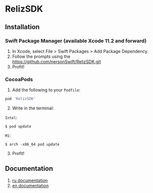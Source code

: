 # RelizSDK

## Installation

### Swift Package Manager (available Xcode 11.2 and forward)
1. In Xcode, select File > Swift Packages > Add Package Dependency.
2. Follow the prompts using the https://github.com/nersonSwift/RelizSDK.git
3. Profit!

### CocoaPods
1. Add the following to your `Podfile`:
```ruby
pod 'RelizSDK'
```
2. Write in the terminal:

`Intel`:
```
$ pod update
```

`M1`:
```
$ arch -x86_64 pod update
```
3. Profit!

## Documentation

1. [ru documentation](Documentation-RU/README.md)
2. [en documentation](Documentation-EN/README.md)
